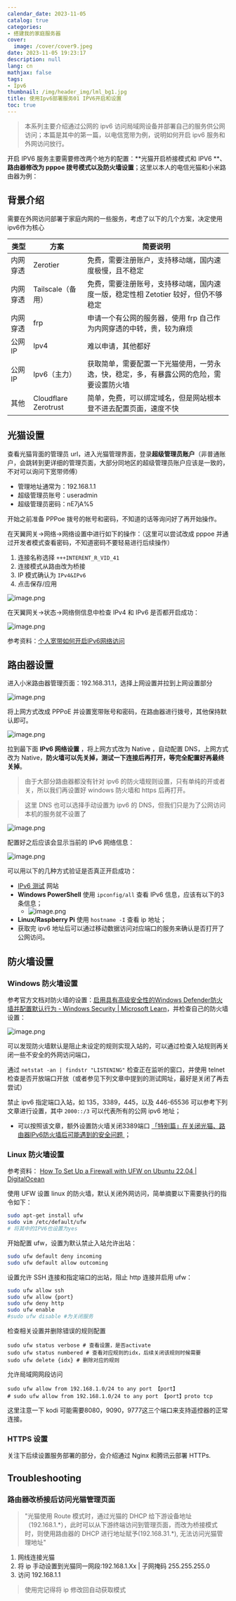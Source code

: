 ```yaml
---
calendar_date: 2023-11-05
catalog: true
categories:
- 搭建我的家庭服务器
cover:
  image: /cover/cover9.jpeg
date: 2023-11-05 19:23:17
description: null
lang: cn
mathjax: false
tags:
- Ipv6
thumbnail: /img/header_img/lml_bg1.jpg
title: 使用Ipv6部署服务01 IPV6开启和设置
toc: true
---
```


> 本系列主要介绍通过公网的 ipv6 访问局域网设备并部署自己的服务供公网访问；本篇是其中的第一篇，以电信宽带为例，说明如何开启 ipv6 服务和外网访问放行。

开启 IPV6 服务主要需要修改两个地方的配置：**光猫开启桥接模式和 IPV6 **、**路由器修改为 pppoe 拨号模式以及防火墙设置**；这里以本人的电信光猫和小米路由器为例：

## 背景介绍

需要在外网访问部署于家庭内网的一些服务，考虑了以下的几个方案，决定使用 ipv6作为核心

| 类型     | 方案                 | 简要说明                                                                                 |
| -------- | -------------------- | ---------------------------------------------------------------------------------------- |
| 内网穿透 | Zerotier             | 免费，需要注册账户，支持移动端，国内速度极慢，且不稳定                                         |
| 内网穿透 | Tailscale（备用）         | 免费，需要注册账号，支持移动端，国内速度一版，稳定性相 Zetotier 较好，但仍不够稳定             |
| 内网穿透 | frp                  | 申请一个有公网的服务器，使用 frp 自己作为内网穿透的中转，贵，较为麻烦                    |
| 公网 IP  | Ipv4                 | 难以申请，其他都好                                                                       |
| 公网 IP  | Ipv6（主力）                 | 获取简单，需要配置一下光猫使用，一劳永逸，快，稳定，多，有暴露公网的危险，需要设置防火墙 |
| 其他     | Cloudflare Zerotrust | 简单，免费，可以绑定域名，但是网站根本登不进去配置页面，速度不快                                                                                         |


## 光猫设置

查看光猫背面的管理员 url，进入光猫管理界面，登录**超级管理员账户**（非普通账户，会跳转到更详细的管理页面，大部分同地区的超级管理员账户应该是一致的，不对可以询问下宽带师傅）

- 管理地址通常为：192.168.1.1
- 超级管理员账号：useradmin
- 超级管理员密码：nE7jA%5

开始之前准备 PPPoe 拨号的帐号和密码，不知道的话等询问好了再开始操作。

在天翼网关->网络->网络设置中进行如下的操作：（这里可以尝试改成 pppoe 并通过开发者模式查看密码，不知道密码不要轻易进行后续操作）

1. 连接名称选择 `+++INTERENT_R_VID_41` 
2. 连接模式从路由改为桥接
3. IP 模式确认为 `IPv4&IPv6`
4. 点击保存/应用

![image.png](https://picture-bed-001-1310572365.cos.ap-guangzhou.myqcloud.com/3070PC/20231105215512.png)

在天翼网关->状态->网络侧信息中检查 IPv4 和 IPv6 是否都开启成功：

![image.png](https://picture-bed-001-1310572365.cos.ap-guangzhou.myqcloud.com/3070PC/20231105215637.png)

参考资料：[个人宽带如何开启IPv6网络访问](https://cloud.tencent.com/developer/article/1894991)



## 路由器设置

进入小米路由器管理页面：192.168.31.1，选择上网设置并拉到上网设置部分

![image.png](https://picture-bed-001-1310572365.cos.ap-guangzhou.myqcloud.com/3070PC/20231105220425.png)

将上网方式改成 PPPoE 并设置宽带账号和密码，在路由器进行拨号，其他保持默认即可。

![image.png](https://picture-bed-001-1310572365.cos.ap-guangzhou.myqcloud.com/3070PC/20231105220642.png)

拉到最下面 **IPv6 网络设置** ，将上网方式改为 Native ，自动配置 DNS，上网方式改为 Native，**防火墙可以先关掉，测试一下连接后再打开，等完全配置好再最终关掉**。

> 由于大部分路由器都没有针对 ipv6 的防火墙规则设置，只有单纯的开或者关，所以我们再设置好 windows 防火墙和 https 后再打开。

> 这里 DNS 也可以选择手动设置为 ipv6 的 DNS，但我们只是为了公网访问本机的服务就不设置了

![image.png](https://picture-bed-001-1310572365.cos.ap-guangzhou.myqcloud.com/3070PC/20231105222452.png)

配置好之后应该会显示当前的 IPv6 网络信息：

![image.png](https://picture-bed-001-1310572365.cos.ap-guangzhou.myqcloud.com/3070PC/20231105223926.png)

可以用以下的几种方式验证是否真正开启成功：

- [IPv6 测试](https://test-ipv6.com/index.html.zh_CN) 网站
- **Windows PowerShell** 使用 `ipconfig/all` 查看 IPv6 信息，应该有以下的3条信息；
	- ![image.png](https://picture-bed-001-1310572365.cos.ap-guangzhou.myqcloud.com/3070PC/20231105224822.png)
- **Linux/Raspberry Pi** 使用 `hostname -I` 查看 ip 地址；
- 获取完 ipv6 地址后可以通过移动数据访问对应端口的服务来确认是否打开了公网访问。

## 防火墙设置

### Windows 防火墙设置

参考官方文档对防火墙的设置：[启用具有高级安全性的Windows Defender防火墙并配置默认行为 - Windows Security | Microsoft Learn](https://learn.microsoft.com/zh-cn/windows/security/operating-system-security/network-security/windows-firewall/turn-on-windows-firewall-and-configure-default-behavior)，并检查自己的防火墙设置：

![image.png](https://picture-bed-001-1310572365.cos.ap-guangzhou.myqcloud.com/3070PC/20231113084857.png)

可以发现防火墙默认是阻止未设定的规则实现入站的，可以通过检查入站规则再关闭一些不安全的外网访问端口，

通过 `netstat -an | findstr "LISTENING"` 检查正在监听的窗口，并使用 telnet 检查是否开放端口开放（或者参见下列文章中提到的测试网址，最好是关闭了再去尝试）

禁止 ipv6 指定端口入站，如 135，3389，445，以及 446-65536 可以参考下列文章进行设置，其中 `2000::/3` 可以代表所有的公网 ipv6 地址；

- 可以按照该文章，额外设置防火墙关闭3389端口 [「特别篇」在关闭光猫、路由器IPv6防火墙后可能遇到的安全问题 ](https://www.bilibili.com/read/cv25465237/) ；

### Linux 防火墙设置

参考资料： [How To Set Up a Firewall with UFW on Ubuntu 22.04 | DigitalOcean](https://www.digitalocean.com/community/tutorials/how-to-set-up-a-firewall-with-ufw-on-ubuntu-22-04)

使用 UFW 设置 linux 的防火墙，默认关闭外网访问，简单摘要以下需要执行的指令如下：

```bash
sudo apt-get install ufw
sudo vim /etc/default/ufw
# 将其中的IPV6也设置为yes
```

开始配置 ufw，设置为默认禁止入站允许出站：

```bash
sudo ufw default deny incoming
sudo ufw default allow outcoming
```

设置允许 SSH 连接和指定端口的出站，阻止 http 连接并启用 ufw：

```bash
sudo ufw allow ssh
sudo ufw allow {port}
sudo ufw deny http
sudo ufw enable
#sudo ufw disable #为关闭服务
```

检查相关设置并删除错误的规则配置

```shell
sudo ufw status verbose # 查看设置，是否activate
sudo ufw status numbered # 查看对应规则的idx，后续关闭该规则时候需要
sudo ufw delete {idx} # 删除对应的规则
```

允许局域网网段访问

```shell
sudo ufw allow from 192.168.1.0/24 to any port 【port】
# sudo ufw allow from 192.168.1.0/24 to any port 【port】proto tcp
```

这里注意一下 kodi 可能需要8080，9090，9777这三个端口来支持遥控器的正常连接。

### HTTPS 设置

关注下后续设置服务部署的部分，会介绍通过 Nginx 和腾讯云部署 HTTPs.

## Troubleshooting
### 路由器改桥接后访问光猫管理页面

> "光猫使用 Route 模式时，通过光猫的 DHCP 给下游设备地址（192.168.1.\*），此时可以从下游终端访问到管理页面，而改为桥接模式时，则使用路由器的 DHCP 进行地址赋予(192.168.31.\*), 无法访问光猫管理地址"

1. 网线连接光猫
2. 将 ip 手动设置到光猫同一网段:192.168.1.Xx | 子网掩码 255.255.255.0
3. 访问 192.168.1.1

> 使用完记得将 ip 修改回自动获取模式
